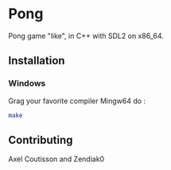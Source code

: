 # Pong

Pong game "like", in C++ with SDL2 on x86_64.

## Installation

### Windows

Grag your favorite compiler Mingw64 do :
```bash
make
```

## Contributing
Axel Coutisson and Zendiak0